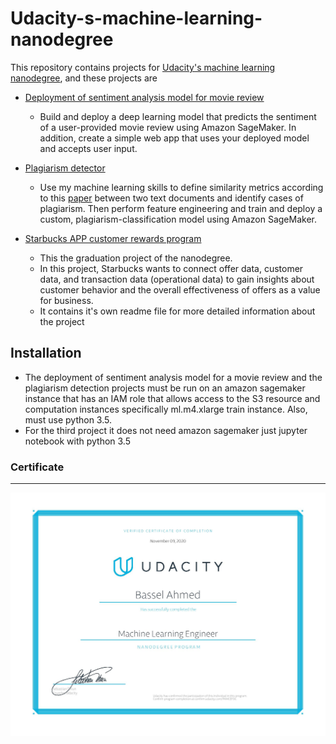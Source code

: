 # Udacity-s-machine-learning-nanodegree
This repository contains projects for [Udacity's machine learning nanodegree](https://www.udacity.com/course/machine-learning-engineer-nanodegree--nd009t), and these projects are

-  [Deployment of sentiment analysis model for movie review](https://github.com/Basel-Ahmed/Udacity-s-machine-learning-nanodegree/tree/main/ML-deploy-sentiment-analysis-model-project/Project)
    - Build and deploy a deep learning model that predicts the sentiment of a user-provided movie review using Amazon SageMaker.
      In addition, create a simple web app that uses your deployed model and accepts user input.
    
-  [Plagiarism detector](https://github.com/Basel-Ahmed/Udacity-s-machine-learning-nanodegree/tree/main/ML_sagemaker_studies/Project_Plagiarism_Detection)
    -  Use my machine learning skills to define similarity metrics according to this [paper](https://s3.amazonaws.com/video.udacity-data.com/topher/2019/January/5c412841_developing-a-corpus-of-plagiarised-short-answers/developing-a-corpus-of-plagiarised-short-answers.pdf) between two text documents and         identify cases of plagiarism. 
      Then perform feature engineering and train and deploy a custom, plagiarism-classification model using Amazon SageMaker.

-  [Starbucks APP customer rewards program](https://github.com/Basel-Ahmed/Udacity-s-machine-learning-nanodegree/tree/main/ML_capstone_project)
    - This the graduation project of the nanodegree.
    - In this project, Starbucks wants to connect offer data, customer data, and transaction data (operational data) to gain insights about customer behavior and the overall                 effectiveness of offers as a value for business.
    - It contains it's own readme file for more detailed information about the project
  
  
## Installation 
- The deployment of sentiment analysis model for a movie review and the plagiarism detection projects must be run on an amazon sagemaker instance that has an IAM role that allows access to the S3 resource and computation instances specifically ml.m4.xlarge train instance. Also, must use python 3.5.
- For the third project it does not need amazon sagemaker just jupyter notebook with python 3.5

### Certificate 
---
![cert](https://github.com/Basel-Ahmed/Udacity-s-machine-learning-nanodegree/blob/main/Machine%20learning%20nanodegree%20certificate.jpg "cert")
